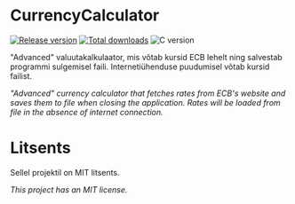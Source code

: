 # CurrencyCalculator

[![Release version](https://img.shields.io/github/v/release/makuke1234/CurrencyCalculator?display_name=release&include_prereleases)](https://github.com/makuke1234/CurrencyCalculator/releases/latest)
[![Total downloads](https://img.shields.io/github/downloads/makuke1234/CurrencyCalculator/total)](https://github.com/makuke1234/CurrencyCalculator/releases)
![C version](https://img.shields.io/badge/version-C2x-blue.svg)

"Advanced" valuutakalkulaator, mis võtab kursid ECB lehelt ning salvestab programmi
sulgemisel faili. Internetiühenduse puudumisel võtab kursid failist.

*"Advanced" currency calculator that fetches rates from ECB's website and saves them*
*to file when closing the application. Rates will be loaded from file in the absence*
*of internet connection.*

# Litsents

Sellel projektil on MIT litsents.

*This project has an MIT license.*
